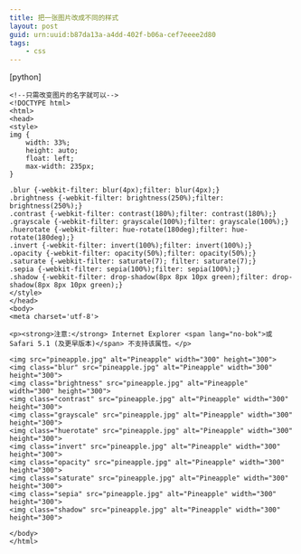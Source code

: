 ```yaml
---
title: 把一张图片改成不同的样式
layout: post
guid: urn:uuid:b87da13a-a4dd-402f-b06a-cef7eeee2d80
tags:
    - css
---
```



[python] 

    <!--只需改变图片的名字就可以-->  
    <!DOCTYPE html>  
    <html>  
    <head>  
    <style>  
    img {  
        width: 33%;  
        height: auto;  
        float: left;   
        max-width: 235px;  
    }  
      
    .blur {-webkit-filter: blur(4px);filter: blur(4px);}  
    .brightness {-webkit-filter: brightness(250%);filter: brightness(250%);}  
    .contrast {-webkit-filter: contrast(180%);filter: contrast(180%);}  
    .grayscale {-webkit-filter: grayscale(100%);filter: grayscale(100%);}  
    .huerotate {-webkit-filter: hue-rotate(180deg);filter: hue-rotate(180deg);}  
    .invert {-webkit-filter: invert(100%);filter: invert(100%);}  
    .opacity {-webkit-filter: opacity(50%);filter: opacity(50%);}  
    .saturate {-webkit-filter: saturate(7); filter: saturate(7);}  
    .sepia {-webkit-filter: sepia(100%);filter: sepia(100%);}  
    .shadow {-webkit-filter: drop-shadow(8px 8px 10px green);filter: drop-shadow(8px 8px 10px green);}  
    </style>  
    </head>  
    <body>  
    <meta charset='utf-8'>  
      
    <p><strong>注意:</strong> Internet Explorer <span lang="no-bok">或 Safari 5.1 (及更早版本)</span> 不支持该属性。</p>  
      
    <img src="pineapple.jpg" alt="Pineapple" width="300" height="300">  
    <img class="blur" src="pineapple.jpg" alt="Pineapple" width="300" height="300">  
    <img class="brightness" src="pineapple.jpg" alt="Pineapple" width="300" height="300">  
    <img class="contrast" src="pineapple.jpg" alt="Pineapple" width="300" height="300">  
    <img class="grayscale" src="pineapple.jpg" alt="Pineapple" width="300" height="300">  
    <img class="huerotate" src="pineapple.jpg" alt="Pineapple" width="300" height="300">  
    <img class="invert" src="pineapple.jpg" alt="Pineapple" width="300" height="300">  
    <img class="opacity" src="pineapple.jpg" alt="Pineapple" width="300" height="300">  
    <img class="saturate" src="pineapple.jpg" alt="Pineapple" width="300" height="300">  
    <img class="sepia" src="pineapple.jpg" alt="Pineapple" width="300" height="300">  
    <img class="shadow" src="pineapple.jpg" alt="Pineapple" width="300" height="300">  
      
    </body>  
    </html>  